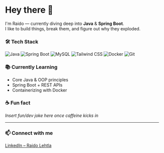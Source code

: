 # Hey there 👋

I'm Raido — currently diving deep into **Java** & **Spring Boot**.  
I like to build things, break them, and figure out why they exploded.

### 🛠️ Tech Stack

![Java](https://img.shields.io/badge/Java-ED8B00?style=flat&logo=java&logoColor=white)
![Spring Boot](https://img.shields.io/badge/Spring_Boot-6DB33F?style=flat&logo=spring-boot&logoColor=white)
![MySQL](https://img.shields.io/badge/MySQL-00000F?style=flat&logo=mysql&logoColor=white)
![Tailwind CSS](https://img.shields.io/badge/Tailwind_CSS-38B2AC?style=flat&logo=tailwind-css&logoColor=white)
![Docker](https://img.shields.io/badge/Docker-2496ED?style=flat&logo=docker&logoColor=white)
![Git](https://img.shields.io/badge/Git-F05032?style=flat&logo=git&logoColor=white)

### 📚 Currently Learning
- Core Java & OOP principles
- Spring Boot + REST APIs
- Containerizing with Docker

### ☕ Fun fact
*Insert fun/dev joke here once caffeine kicks in*

---

### 📫 Connect with me  
[LinkedIn – Raido Lehtla](https://www.linkedin.com/in/raido-lehtla/)
